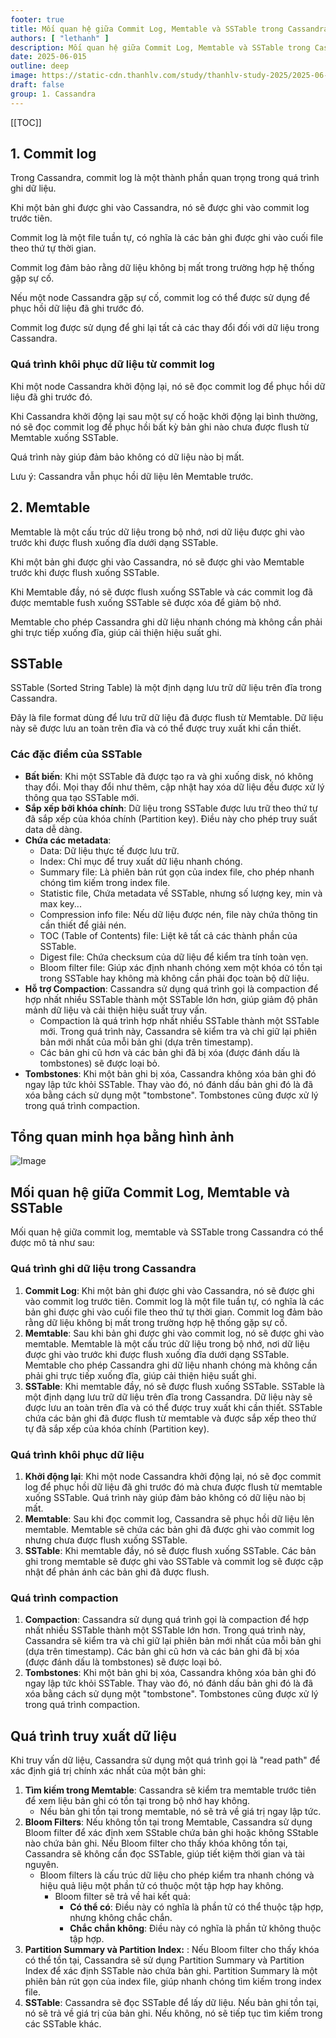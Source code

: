 ```yaml
---
footer: true
title: Mối quan hệ giữa Commit Log, Memtable và SSTable trong Cassandra
authors: [ "lethanh" ]
description: Mối quan hệ giữa Commit Log, Memtable và SSTable trong Cassandra là một phần quan trọng trong kiến trúc của hệ thống Cassandra. Bài viết này sẽ giải thích chi tiết về từng thành phần và mối quan hệ của chúng.
date: 2025-06-015
outline: deep
image: https://static-cdn.thanhlv.com/study/thanhlv-study-2025/2025-06-15-moi-quan-he-giua-commit-log-memtable-va-sstable/image-2025-3-20_15-23-6.png
draft: false
group: 1. Cassandra
---
```


[[TOC]]

## 1. Commit log
Trong Cassandra, commit log là một thành phần quan trọng trong quá trình ghi dữ liệu.

Khi một bản ghi được ghi vào Cassandra, nó sẽ được ghi vào commit log trước tiên. 

Commit log là một file tuần tự, có nghĩa là các bản ghi được ghi vào cuối file theo thứ tự thời gian.

Commit log đảm bảo rằng dữ liệu không bị mất trong trường hợp hệ thống gặp sự cố. 

Nếu một node Cassandra gặp sự cố, commit log có thể được sử dụng để phục hồi dữ liệu đã ghi trước đó.

Commit log được sử dụng để ghi lại tất cả các thay đổi đối với dữ liệu trong Cassandra.

### Quá trình khôi phục dữ liệu từ commit log
Khi một node Cassandra khởi động lại, nó sẽ đọc commit log để phục hồi dữ liệu đã ghi trước đó.

Khi Cassandra khởi động lại sau một sự cố hoặc khởi động lại bình thường, nó sẽ đọc commit log để phục hồi bất kỳ bản ghi nào chưa được flush từ Memtable xuống SSTable.

Quá trình này giúp đảm bảo không có dữ liệu nào bị mất.

Lưu ý: Cassandra vẫn phục hồi dữ liệu lên Memtable trước.

## 2. Memtable
Memtable là một cấu trúc dữ liệu trong bộ nhớ, nơi dữ liệu được ghi vào trước khi được flush xuống đĩa dưới dạng SSTable.

Khi một bản ghi được ghi vào Cassandra, nó sẽ được ghi vào Memtable trước khi được flush xuống SSTable.

Khi Memtable đầy, nó sẽ được flush xuống SSTable và các commit log đã được memtable fush xuống SSTable sẽ được xóa để giảm bộ nhớ.

Memtable cho phép Cassandra ghi dữ liệu nhanh chóng mà không cần phải ghi trực tiếp xuống đĩa, giúp cải thiện hiệu suất ghi.

## SSTable

SSTable (Sorted String Table) là một định dạng lưu trữ dữ liệu trên đĩa trong Cassandra.

Đây là file format dùng để lưu trữ dữ liệu đã được flush từ Memtable. Dữ liệu này sẽ được lưu an toàn trên đĩa và có thể được truy xuất khi cần thiết.

### Các đặc điểm của SSTable
- **Bất biến**: Khi một SSTable đã được tạo ra và ghi xuống disk, nó không thay đổi. Mọi thay đổi như thêm, cập nhật hay xóa dữ liệu đều được xử lý thông qua tạo SSTable mới.
- **Sắp xếp bởi khóa chính**: Dữ liệu trong SSTable được lưu trữ theo thứ tự đã sắp xếp của khóa chính (Partition key). Điều này cho phép truy suất data dễ dàng.
- **Chứa các metadata**:
  - Data: Dữ liệu thực tế được lưu trữ.
  - Index: Chỉ mục để truy xuất dữ liệu nhanh chóng.
  - Summary file: Là phiên bản rút gọn của index file, cho phép nhanh chóng tìm kiếm trong index file.
  - Statistic file, Chứa metadata về SSTable, nhưng số lượng key, min và max key...
  - Compression info file: Nếu dữ liệu được nén, file này chứa thông tin cần thiết để giải nén.
  - TOC (Table of Contents) file: Liệt kê tất cả các thành phần của SSTable.
  - Digest file: Chứa checksum của dữ liệu để kiểm tra tính toàn vẹn.
  - Bloom filter file: Giúp xác định nhanh chóng xem một khóa có tồn tại trong SSTable hay không mà không cần phải đọc toàn bộ dữ liệu.
- **Hỗ trợ Compaction**: Cassandra sử dụng quá trình gọi là compaction để hợp nhất nhiều SSTable thành một SSTable lớn hơn, giúp giảm độ phân mảnh dữ liệu và cải thiện hiệu suất truy vấn.
    - Compaction là quá trình hợp nhất nhiều SSTable thành một SSTable mới. Trong quá trình này, Cassandra sẽ kiểm tra và chỉ giữ lại phiên bản mới nhất của mỗi bản ghi (dựa trên timestamp). 
    - Các bản ghi cũ hơn và các bản ghi đã bị xóa (được đánh dấu là tombstones) sẽ được loại bỏ.
- **Tombstones**: Khi một bản ghi bị xóa, Cassandra không xóa bản ghi đó ngay lập tức khỏi SSTable. Thay vào đó, nó đánh dấu bản ghi đó là đã xóa bằng cách sử dụng một "tombstone". Tombstones cũng được xử lý trong quá trình compaction.

## Tổng quan minh họa bằng hình ảnh
![Image](https://static-cdn.thanhlv.com/study/thanhlv-study-2025/2025-06-15-moi-quan-he-giua-commit-log-memtable-va-sstable/image-2025-3-20_15-23-6.png)

## Mối quan hệ giữa Commit Log, Memtable và SSTable
Mối quan hệ giữa commit log, memtable và SSTable trong Cassandra có thể được mô tả như sau:

### Quá trình ghi dữ liệu trong Cassandra
1. **Commit Log**: Khi một bản ghi được ghi vào Cassandra, nó sẽ được ghi vào commit log trước tiên. Commit log là một file tuần tự, có nghĩa là các bản ghi được ghi vào cuối file theo thứ tự thời gian. Commit log đảm bảo rằng dữ liệu không bị mất trong trường hợp hệ thống gặp sự cố.
2. **Memtable**: Sau khi bản ghi được ghi vào commit log, nó sẽ được ghi vào memtable. Memtable là một cấu trúc dữ liệu trong bộ nhớ, nơi dữ liệu được ghi vào trước khi được flush xuống đĩa dưới dạng SSTable. Memtable cho phép Cassandra ghi dữ liệu nhanh chóng mà không cần phải ghi trực tiếp xuống đĩa, giúp cải thiện hiệu suất ghi.
3. **SSTable**: Khi memtable đầy, nó sẽ được flush xuống SSTable. SSTable là một định dạng lưu trữ dữ liệu trên đĩa trong Cassandra. Dữ liệu này sẽ được lưu an toàn trên đĩa và có thể được truy xuất khi cần thiết. SSTable chứa các bản ghi đã được flush từ memtable và được sắp xếp theo thứ tự đã sắp xếp của khóa chính (Partition key).

### Quá trình khôi phục dữ liệu
1. **Khởi động lại**: Khi một node Cassandra khởi động lại, nó sẽ đọc commit log để phục hồi dữ liệu đã ghi trước đó mà chưa được flush từ memtable xuống SSTable. Quá trình này giúp đảm bảo không có dữ liệu nào bị mất.
2. **Memtable**: Sau khi đọc commit log, Cassandra sẽ phục hồi dữ liệu lên memtable. Memtable sẽ chứa các bản ghi đã được ghi vào commit log nhưng chưa được flush xuống SSTable.
3. **SSTable**: Khi memtable đầy, nó sẽ được flush xuống SSTable. Các bản ghi trong memtable sẽ được ghi vào SSTable và commit log sẽ được cập nhật để phản ánh các bản ghi đã được flush.

### Quá trình compaction
1. **Compaction**: Cassandra sử dụng quá trình gọi là compaction để hợp nhất nhiều SSTable thành một SSTable lớn hơn. Trong quá trình này, Cassandra sẽ kiểm tra và chỉ giữ lại phiên bản mới nhất của mỗi bản ghi (dựa trên timestamp). Các bản ghi cũ hơn và các bản ghi đã bị xóa (được đánh dấu là tombstones) sẽ được loại bỏ.
2. **Tombstones**: Khi một bản ghi bị xóa, Cassandra không xóa bản ghi đó ngay lập tức khỏi SSTable. Thay vào đó, nó đánh dấu bản ghi đó là đã xóa bằng cách sử dụng một "tombstone". Tombstones cũng được xử lý trong quá trình compaction.

## Quá trình truy xuất dữ liệu
Khi truy vấn dữ liệu, Cassandra sử dụng một quá trình gọi là "read path" để xác định giá trị chính xác nhất của một bản ghi:

1. **Tìm kiếm trong Memtable**: Cassandra sẽ kiểm tra memtable trước tiên để xem liệu bản ghi có tồn tại trong bộ nhớ hay không.
    - Nếu bản ghi tồn tại trong memtable, nó sẽ trả về giá trị ngay lập tức.
2. **Bloom Filters**: Nếu không tồn tại trong Memtable, Cassandra sử dụng Bloom filter để xác định xem SStable chứa bản ghi hoặc không SStable nào chứa bản ghi. Nếu Bloom filter cho thấy khóa không tồn tại, Cassandra sẽ không cần đọc SSTable, giúp tiết kiệm thời gian và tài nguyên.
   - Bloom filters là cấu trúc dữ liệu cho phép kiểm tra nhanh chóng và hiệu quả liệu một phần tử có thuộc một tập hợp hay không.
     - Bloom filter sẽ trả về hai kết quả:
       - **Có thể có**: Điều này có nghĩa là phần tử có thể thuộc tập hợp, nhưng không chắc chắn.
       - **Chắc chắn không**: Điều này có nghĩa là phần tử không thuộc tập hợp.
3. **Partition Summary và Partition Index:** : Nếu Bloom filter cho thấy khóa có thể tồn tại, Cassandra sẽ sử dụng Partition Summary và Partition Index để xác định SSTable nào chứa bản ghi. Partition Summary là một phiên bản rút gọn của index file, giúp nhanh chóng tìm kiếm trong index file.
4. **SSTable**: Cassandra sẽ đọc SSTable để lấy dữ liệu. Nếu bản ghi tồn tại, nó sẽ trả về giá trị của bản ghi. Nếu không, nó sẽ tiếp tục tìm kiếm trong các SSTable khác.
